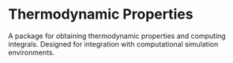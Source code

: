 Thermodynamic Properties
========================

A package for obtaining thermodynamic properties and computing integrals.
Designed for integration with computational simulation environments.

